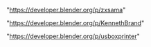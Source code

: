 "https://developer.blender.org/p/zxsama"

"https://developer.blender.org/p/KennethBrand"

"https://developer.blender.org/p/usboxprinter"

 
